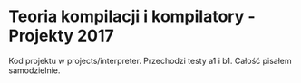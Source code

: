 Teoria kompilacji i kompilatory - Projekty 2017
===============================================

Kod projektu w projects/interpreter.
Przechodzi testy a1 i b1. Całość pisałem samodzielnie.
